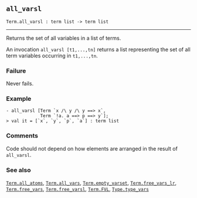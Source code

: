 ## `all_varsl`

``` hol4
Term.all_varsl : term list -> term list
```

------------------------------------------------------------------------

Returns the set of all variables in a list of terms.

An invocation `all_varsl [t1,...,tn]` returns a list representing the
set of all term variables occurring in `t1,...,tn`.

### Failure

Never fails.

### Example

``` hol4
- all_varsl [Term `x /\ y /\ y ==> x`,
             Term `!a. a ==> p ==> y`];
> val it = [`x`, `y`, `p`, `a`] : term list
```

### Comments

Code should not depend on how elements are arranged in the result of
`all_varsl`.

### See also

[`Term.all_atoms`](#Term.all_atoms), [`Term.all_vars`](#Term.all_vars),
[`Term.empty_varset`](#Term.empty_varset),
[`Term.free_vars_lr`](#Term.free_vars_lr),
[`Term.free_vars`](#Term.free_vars),
[`Term.free_varsl`](#Term.free_varsl), [`Term.FVL`](#Term.FVL),
[`Type.type_vars`](#Type.type_vars)
